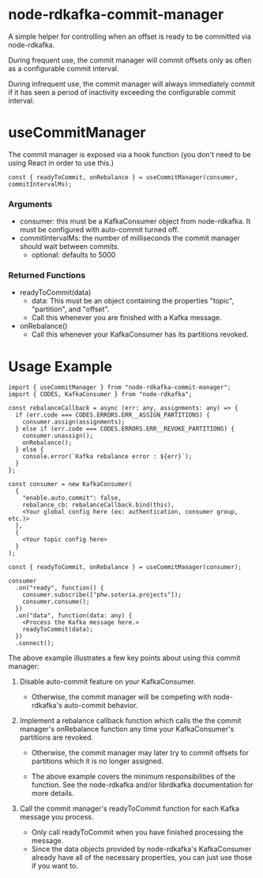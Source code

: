 # node-rdkafka-commit-manager

A simple helper for controlling when an offset is ready to be committed via node-rdkafka.

During frequent use, the commit manager will commit offsets only as often as a configurable commit interval.

During infrequent use, the commit manager will always immediately commit if it has seen a period of inactivity exceeding the configurable commit interval.

# useCommitManager

The commit manager is exposed via a hook function (you don't need to be using React in order to use this.)

`const { readyToCommit, onRebalance } = useCommitManager(consumer, commitIntervalMs);`

### Arguments

- consumer: this must be a KafkaConsumer object from node-rdkafka. It must be configured with auto-commit turned off.
- commitIntervalMs: the number of milliseconds the commit manager should wait between commits.
  - optional: defaults to 5000

### Returned Functions

- readyToCommit(data)
  - data: This must be an object containing the properties "topic", "partition", and "offset".
  - Call this whenever you are finished with a Kafka message.
- onRebalance()
  - Call this whenever your KafkaConsumer has its partitions revoked.

# Usage Example

```
import { useCommitManager } from "node-rdkafka-commit-manager";
import { CODES, KafkaConsumer } from "node-rdkafka";

const rebalanceCallback = async (err: any, assignments: any) => {
  if (err.code === CODES.ERRORS.ERR__ASSIGN_PARTITIONS) {
    consumer.assign(assignments);
  } else if (err.code === CODES.ERRORS.ERR__REVOKE_PARTITIONS) {
    consumer.unassign();
    onRebalance();
  } else {
    console.error(`Kafka rebalance error : ${err}`);
  }
};

const consumer = new KafkaConsumer(
  {
    "enable.auto.commit": false,
    rebalance_cb: rebalanceCallback.bind(this),
    <Your global config here (ex: authentication, consumer group, etc.)>
  },
  {
    <Your topic config here>
  }
);

const { readyToCommit, onRebalance } = useCommitManager(consumer);

consumer
  .on("ready", function() {
    consumer.subscribe(["phw.soteria.projects"]);
    consumer.consume();
  })
  .on("data", function(data: any) {
    <Process the Kafka message here.>
    readyToCommit(data);
  })
  .connect();
```

The above example illustrates a few key points about using this commit manager:

1. Disable auto-commit feature on your KafkaConsumer.

   - Otherwise, the commit manager will be competing with node-rdkafka's auto-commit behavior.

1. Implement a rebalance callback function which calls the the commit manager's onRebalance function any time your KafkaConsumer's partitions are revoked.

   - Otherwise, the commit manager may later try to commit offsets for partitions which it is no longer assigned.

   - The above example covers the minimum responsibilities of the function. See the node-rdkafka and/or librdkafka documentation for more details.

1. Call the commit manager's readyToCommit function for each Kafka message you process.

   - Only call readyToCommit when you have finished processing the message.
   - Since the data objects provided by node-rdkafka's KafkaConsumer already have all of the necessary properties, you can just use those if you want to.

